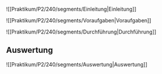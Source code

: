 ![[Praktikum/P2/240/segments/Einleitung|Einleitung]]

![[Praktikum/P2/240/segments/Voraufgaben|Voraufgaben]]

![[Praktikum/P2/240/segments/Durchführung|Durchführung]]

## Auswertung
![[Praktikum/P2/240/segments/Auswertung|Auswertung]]